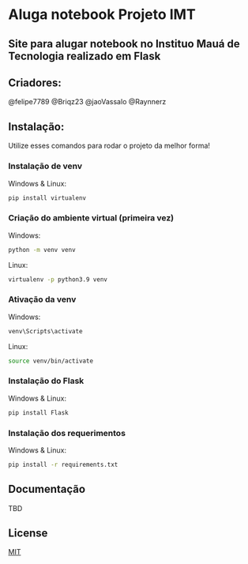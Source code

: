 # Aluga notebook Projeto IMT
## Site para alugar notebook no Instituo Mauá de Tecnologia realizado em Flask


## Criadores:
@felipe7789
@Briqz23
@jaoVassalo
@Raynnerz

## Instalação:

Utilize esses comandos para rodar o projeto da melhor forma!
### Instalação de venv
Windows & Linux:
```bash
pip install virtualenv
```
### Criação do ambiente virtual (primeira vez)

Windows:
```bash
python -m venv venv
```
Linux:
```bash
virtualenv -p python3.9 venv
```
### Ativação da venv

Windows:
```bash
venv\Scripts\activate
```
Linux:
```bash
source venv/bin/activate 
```
### Instalação do Flask
Windows & Linux:
```bash
pip install Flask
```
### Instalação dos requerimentos
Windows & Linux:
```bash
pip install -r requirements.txt
```
## Documentação
TBD
## License

[MIT](https://choosealicense.com/licenses/mit/)
